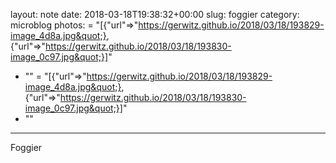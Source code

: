 layout: note
date: 2018-03-18T19:38:32+00:00
slug: foggier
category: microblog
photos:
= "[{&quot;url&quot;=&gt;&quot;https://gerwitz.github.io/2018/03/18/193829-image_4d8a.jpg&quot;}, {&quot;url&quot;=&gt;&quot;https://gerwitz.github.io/2018/03/18/193830-image_0c97.jpg&quot;}]"
- ""
= "[{&quot;url&quot;=&gt;&quot;https://gerwitz.github.io/2018/03/18/193829-image_4d8a.jpg&quot;}, {&quot;url&quot;=&gt;&quot;https://gerwitz.github.io/2018/03/18/193830-image_0c97.jpg&quot;}]"
- ""
---
Foggier